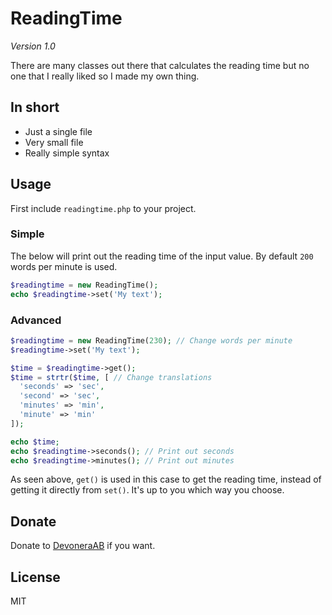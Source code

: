 # ReadingTime

*Version 1.0*

There are many classes out there that calculates the reading time but no one that I really liked so I made my own thing.

## In short

- Just a single file
- Very small file
- Really simple syntax

## Usage

First include `readingtime.php` to your project.

### Simple

The below will print out the reading time of the input value. By default `200` words per minute is used.

```php
$readingtime = new ReadingTime();
echo $readingtime->set('My text');
```

### Advanced

```php
$readingtime = new ReadingTime(230); // Change words per minute
$readingtime->set('My text');

$time = $readingtime->get();
$time = strtr($time, [ // Change translations
  'seconds' => 'sec',
  'second' => 'sec',
  'minutes' => 'min',
  'minute' => 'min'
]);

echo $time;
echo $readingtime->seconds(); // Print out seconds
echo $readingtime->minutes(); // Print out minutes
```

As seen above, `get()` is used in this case to get the reading time, instead of getting it directly from `set()`. It's up to you which way you choose.

## Donate

Donate to [DevoneraAB](https://www.paypal.me/DevoneraAB) if you want.

## License

MIT